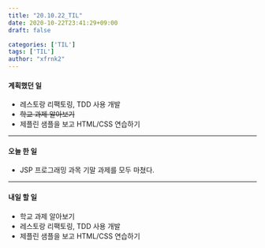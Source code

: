 ```yaml
---
title: "20.10.22_TIL"
date: 2020-10-22T23:41:29+09:00
draft: false

categories: ['TIL']
tags: ['TIL']
author: "xfrnk2"
---
```

#### 계획했던 일
+ 레스토랑 리팩토링, TDD 사용 개발
+ ~~학교 과제 알아보기~~
+ 제플린 샘플을 보고 HTML/CSS 연습하기
---
#### 오늘 한 일
+ JSP 프로그래밍 과목 기말 과제를 모두 마쳤다.
---   
#### 내일 할 일 
+ 학교 과제 알아보기
+ 레스토랑 리팩토링, TDD 사용 개발
+ 제플린 샘플을 보고 HTML/CSS 연습하기